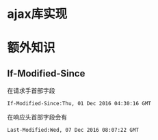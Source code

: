 # ajax库实现

# 额外知识

## If-Modified-Since

在请求手首部字段

`If-Modified-Since:Thu, 01 Dec 2016 04:30:16 GMT`

在响应头首部字段会有

`Last-Modified:Wed, 07 Dec 2016 08:07:22 GMT`